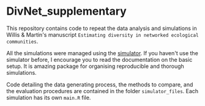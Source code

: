 # DivNet_supplementary

This repository contains code to repeat the data analysis and simulations in Willis & Martin's manuscript `Estimating diversity in networked ecological communities`.

All the simulations were managed using the [simulator](https://github.com/jacobbien/simulator). If you haven't use the simulator before, I encourage you to read the documentation on the basic setup. It is amazing package for organising reproducible and thorough simulations.

Code detailing the data generating process, the methods to compare, and the evaluation procedures are contained in the folder `simulator_files`. Each simulation has its own `main.R` file.
